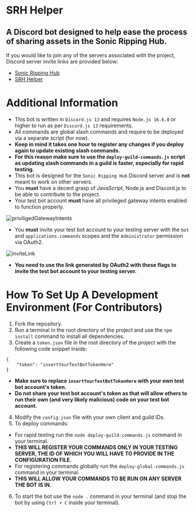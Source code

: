 # SRH Helper
## A Discord bot designed to help ease the process of sharing assets in the Sonic Ripping Hub.

If you would like to join any of the servers associated with the project, Discord server invite links are provided below:

- [Sonic Ripping Hub](https://discord.gg/UyEgu8M)
- [SRH Helper](https://discord.gg/a672jA2bct)

# Additional Information

- This bot is written in `Discord.js 13` and requires `Node.js 16.6.0` or higher to run as per `Discord.js 13` requirements.
- All commands are global slash commands and require to be deployed via a separate script (for now).
- **Keep in mind it takes one hour to register any changes if you deploy again to update existing slash commands.**
- **For this reason make sure to use the `deploy-guild-commands.js` script as updating slash commands in a guild is faster, especially for rapid testing.**
- This bot is designed for the `Sonic Ripping Hub` Discord server and is **not** meant to work on other servers.
- You **must** have a decent grasp of JavaScript, Node.js and Discord.js to be able to contribute to the project.
- Your test bot account **must** have all privileged gateway intents enabled to function properly.

![priviligedGatewayIntents](https://cdn.discordapp.com/attachments/880464361175547935/881088273328529468/unknown.png)
- You **must** invite your test bot account to your testing server with the `bot` and `applications.commands` scopes and the `Administrator` permission via OAuth2.

![inviteLink](https://cdn.discordapp.com/attachments/880464361175547935/881091246548987904/unknown.png)
- **You need to use the link generated by OAuth2 with these flags to invite the test bot account to your testing server.**

# How To Set Up A Development Environment (For Contributors)

1. Fork the repository.
2. Run a terminal in the root directory of the project and use the `npm install` command to install all dependencies.
3. Create a `token.json` file in the root directory of the project with the following code snippet inside:
```
{
    "token": "insertYourTestBotTokenHere"
}
```
- **Make sure to replace `insertYourTestBotTokenHere` with your own test bot account's token.**
- **Do not share your test bot account's token as that will allow others to run their own (and very likely malicious) code on your test bot account.**
4. Modify the `config.json` file with your own client and guild IDs.
5. To deploy commands:
- For rapid testing run the `node deploy-guild-commands.js` command in your terminal.
- **THIS WILL REGISTER YOUR COMMANDS ONLY IN YOUR TESTING SERVER, THE ID OF WHICH YOU WILL HAVE TO PROVIDE IN THE CONFIGURATION FILE.**
- For registering commands globally run the `deploy-global-commands.js` command in your terminal.
- **THIS WILL ALLOW YOUR COMMANDS TO BE RUN ON ANY SERVER THE BOT IS IN.**
6. To start the bot use the `node .` command in your terminal (and stop the bot by using `Ctrl + C` inside your terminal).
